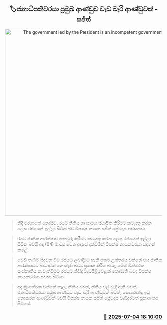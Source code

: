 <p align='center'><b><h2 align='center' title='The government led by the President is an incompetent government - Sajith'>🏷ජනාධිපතිවරයා ප්‍රමුඛ ආණ්ඩුව වැඩ බැරි ආණ්ඩුවක් - සජිත්</h2></b></p>
<p align='center'><img src='https://helakuru.sgp1.cdn.digitaloceanspaces.com/esana/images/lib/sajith-premadasa-new-image.jpg' width='600' alt='The government led by the President is an incompetent government - Sajith'></p>

> නිදි මරගාතේ ‍නොසිට, රටේ නීතිය හා සාමය ස්ථාපිත කිරීමට කටයුතු කරන ලෙස රජයෙන් ඉල්ලා සිටින බව විපක්ෂ නායක සජිත් ප්‍රේමදාස පවසනවා.

> රටේ ජාතික ආරක්ෂාව තහවුරු කිරීමට කටයුතු කරන ලෙස රජයෙන් ඉල්ලා සිටින බවයි අද (04) මාධ්‍ය වෙත අදහස් දක්වමින් විපක්ෂ නායකවරයා සඳහන් කළේ.

> වෙඩි තැබීම් සිදුවන විට රජයට ලබාදීමට හැකි එකම උත්තරය වන්නේ එය ජාතික ආරක්ෂාවට බාධාවක් නොමැති බවට ප්‍රකාශ කිරීම බවද, මෙම මිනීමරන සංස්කෘතිය නැවැත්වීමට රජයට කිසිඳු වැඩපිළිවෙළක් නොමැති බවද විපක්ෂ නායකවරයා පවසා සිටියා.

> අද ක්‍රියාත්මක වන්නේ කැලෑ නීතිය බවත්, නීතිය වල් වැදී ඇති බවත්, ජනාධිපතිවරයා ප්‍රමුඛ ආණ්ඩුව වැඩ බැරි ආණ්ඩුවක් බවත්, පොරොන්දු ඉටු නොකරන ආණ්ඩුවක් බවයි විපක්ෂ නායක සජිත් ප්‍රේමදාස වැඩිදුරටත් ප්‍රකාශ කර සිටියේ.



<h3 align='right'><a href='https://www.helakuru.lk/esana/p/111589/'>📅 2025-07-04 18:10:00</a></h3>
